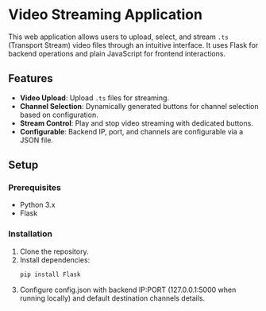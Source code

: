 # Video Streaming Application

This web application allows users to upload, select, and stream `.ts` (Transport Stream) video files through an intuitive interface. It uses Flask for backend operations and plain JavaScript for frontend interactions.

## Features

- **Video Upload**: Upload `.ts` files for streaming.
- **Channel Selection**: Dynamically generated buttons for channel selection based on configuration.
- **Stream Control**: Play and stop video streaming with dedicated buttons.
- **Configurable**: Backend IP, port, and channels are configurable via a JSON file.

## Setup

### Prerequisites

- Python 3.x
- Flask

### Installation

1. Clone the repository.
2. Install dependencies:
   ```bash
   pip install Flask
3. Configure config.json with backend IP:PORT (127.0.0.1:5000 when running locally) and default destination channels details.
